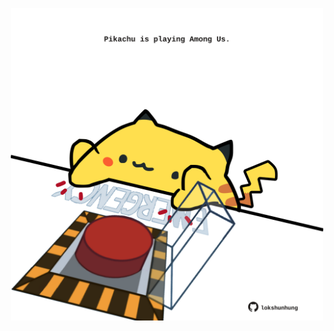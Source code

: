 <!-- built at 03/04/2022, 19:01:01 UTC -->
<p align="center">
  <img width="500" height="500" src="./ReadmeImage.svg">
</p>
